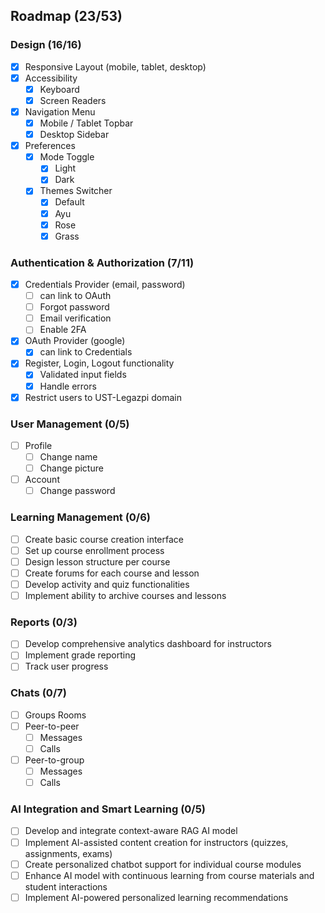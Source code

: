 ## Roadmap (23/53)

### Design (16/16)

- [x] Responsive Layout (mobile, tablet, desktop)
- [x] Accessibility
  - [x] Keyboard
  - [x] Screen Readers
- [x] Navigation Menu
  - [x] Mobile / Tablet Topbar
  - [x] Desktop Sidebar
- [x] Preferences
  - [x] Mode Toggle
    - [x] Light
    - [x] Dark
  - [x] Themes Switcher
    - [x] Default
    - [x] Ayu
    - [x] Rose
    - [x] Grass

### Authentication & Authorization (7/11)

- [x] Credentials Provider (email, password)
  - [ ] can link to OAuth
  - [ ] Forgot password
  - [ ] Email verification
  - [ ] Enable 2FA
- [x] OAuth Provider (google)
  - [x] can link to Credentials
- [x] Register, Login, Logout functionality
  - [x] Validated input fields
  - [x] Handle errors
- [x] Restrict users to UST-Legazpi domain

### User Management (0/5)

- [ ] Profile
  - [ ] Change name
  - [ ] Change picture
- [ ] Account
  - [ ] Change password

### Learning Management (0/6)

- [ ] Create basic course creation interface
- [ ] Set up course enrollment process
- [ ] Design lesson structure per course
- [ ] Create forums for each course and lesson
- [ ] Develop activity and quiz functionalities
- [ ] Implement ability to archive courses and lessons

### Reports (0/3)

- [ ] Develop comprehensive analytics dashboard for instructors
- [ ] Implement grade reporting
- [ ] Track user progress

### Chats (0/7)

- [ ] Groups Rooms
- [ ] Peer-to-peer
  - [ ] Messages
  - [ ] Calls
- [ ] Peer-to-group
  - [ ] Messages
  - [ ] Calls

### AI Integration and Smart Learning (0/5)

- [ ] Develop and integrate context-aware RAG AI model
- [ ] Implement AI-assisted content creation for instructors (quizzes, assignments, exams)
- [ ] Create personalized chatbot support for individual course modules
- [ ] Enhance AI model with continuous learning from course materials and student interactions
- [ ] Implement AI-powered personalized learning recommendations
